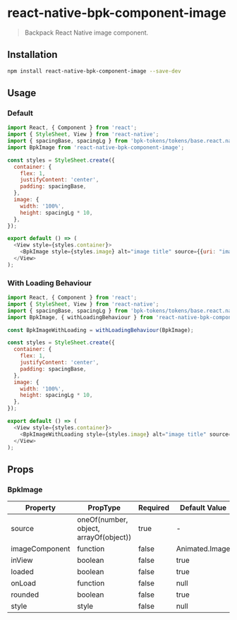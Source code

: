 # react-native-bpk-component-image

> Backpack React Native image component.

## Installation

```sh
npm install react-native-bpk-component-image --save-dev
```

## Usage

### Default

```js
import React, { Component } from 'react';
import { StyleSheet, View } from 'react-native';
import { spacingBase, spacingLg } from 'bpk-tokens/tokens/base.react.native';
import BpkImage from 'react-native-bpk-component-image';

const styles = StyleSheet.create({
  container: {
    flex: 1,
    justifyContent: 'center',
    padding: spacingBase,
  },
  image: {
    width: '100%',
    height: spacingLg * 10,
  },
});

export default () => (
  <View style={styles.container}>
    <BpkImage style={styles.image} alt="image title" source={{uri: "imageUri"}} />
  </View>
);
```

### With Loading Behaviour

```js
import React, { Component } from 'react';
import { StyleSheet, View } from 'react-native';
import { spacingBase, spacingLg } from 'bpk-tokens/tokens/base.react.native';
import BpkImage, { withLoadingBehaviour } from 'react-native-bpk-component-image';

const BpkImageWithLoading = withLoadingBehaviour(BpkImage);

const styles = StyleSheet.create({
  container: {
    flex: 1,
    justifyContent: 'center',
    padding: spacingBase,
  },
  image: {
    width: '100%',
    height: spacingLg * 10,
  },
});

export default () => (
  <View style={styles.container}>
    <BpkImageWithLoading style={styles.image} alt="image title" source={{uri: "imageUri"}} />
  </View>
);
```

## Props

### BpkImage

| Property        | PropType                               | Required  | Default Value   |
| --------------- | -------------------------------------- | --------- | --------------- |
| source          | oneOf(number, object, arrayOf(object)) | true      | -               |
| imageComponent  | function                               | false     | Animated.Image  |
| inView          | boolean                                | false     | true            |
| loaded          | boolean                                | false     | true            |
| onLoad          | function                               | false     | null            |
| rounded         | boolean                                | false     | true            |
| style           | style                                  | false     | null            |
